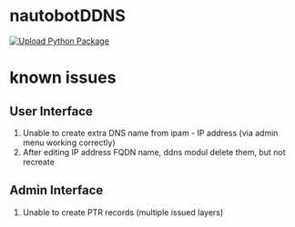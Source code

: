 # nautobotDDNS

[![Upload Python Package](https://github.com/jakubjastrabik/nautobotDDNS/actions/workflows/main.yml/badge.svg)](https://github.com/jakubjastrabik/nautobotDDNS/actions/workflows/main.yml)

# known issues

## User Interface
1. Unable to create extra DNS name from ipam - IP address (via admin menu working correctly)
2. After editing IP address FQDN name, ddns modul delete them, but not recreate

## Admin Interface
1. Unable to create PTR records (multiple issued layers)
